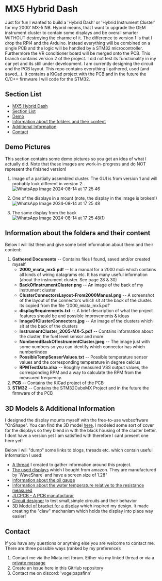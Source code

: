 
# MX5 Hybrid Dash

Just for fun I wanted to build a 'Hybrid Dash' or 'Hybrid Instrument Cluster' for my 2000' MX-5 NB. Hybrid means, that I want to upgrade the OEM instrument cluster to contain some displays and be overall smarter WITHOUT destroying the charme of it. The difference to version 1 is that I drop the RPI4 and the Arduino. Instead everything will be combined on a single PCB and the logic will be handled by a STM32 microcontroller. Furthermore the VR conditioner board will be merged onto the PCB.
This branch contains version 2 of the project. I did not test its functionality in my car yet and its still under development. I am currently designing the circuit and the PCB layout.
This repo contains everything I gathered, used (and saved...). It contains a KiCad project with the PCB and in the future the C/C++ firmware I will code for the STM32. 
## Section List

- [MX5 Hybrid Dash](https://github.com/VogelPapaFinn/MX5-HybridDash/tree/v1?tab=readme-ov-file#mx5-hybrid-dash)
- [Section List](https://github.com/VogelPapaFinn/MX5-HybridDash/tree/v1?tab=readme-ov-file#mx5-hybrid-dash)
- [Demo](https://github.com/VogelPapaFinn/MX5-HybridDash/tree/v1?tab=readme-ov-file#section-list)
- [Information about the folders and their content](https://github.com/VogelPapaFinn/MX5-HybridDash/tree/v1?tab=readme-ov-file#information-about-the-folders-and-their-content)
- [Additional Information](https://github.com/VogelPapaFinn/MX5-HybridDash/tree/v1?tab=readme-ov-file#3d-models--additional-information)
- [Contact](https://github.com/VogelPapaFinn/MX5-HybridDash/tree/v1?tab=readme-ov-file#contact)
## Demo Pictures

This section contains some demo pictures so you get an idea of what I actually did. Note that these images are work-in-progress and do NOT represent the finished version!

1. Image of a partially assembled cluster. The GUI is from version 1 and will probably look different in version 2.
![WhatsApp Image 2024-08-14 at 17 25 46](https://github.com/user-attachments/assets/457070f4-0e5a-4a35-8446-8fc6535c3956)

2. One of the displays in a mount (note, the display in the image is broken!)
![WhatsApp Image 2024-08-14 at 17 25 48](https://github.com/user-attachments/assets/1e8a5361-81c4-43ee-b5b7-3c6052f3ffd8)

3. The same display from the back
![WhatsApp Image 2024-08-14 at 17 25 48(1)](https://github.com/user-attachments/assets/ea8a5bd3-ca7e-4ec9-83f3-a75db4f2d5da)

## Information about the folders and their content

Below I will list them and give some brief information about them and their content:
1. **Gathered Documents** -- Contains files I found, saved and/or created myself
    - **2000_miata_mx5.pdf** -- Is a manual for a 2000 mx5 which contains all kinds of wiring datagrams etc. It has many useful information (about the instrument cluster. See page 28 & 30)
    - **BackOfInstrumentCluster.png** -- An image of the back of my instrument cluster
    - **ClusterConnectorsLayout-From2000Manual.png** -- A screenshot of the layout of the connectors which sit at the back of the cluster. Its copied from the file '2000_miata_mx5.pdf'
    - **displayRequirements.txt** -- A brief description of what the project features should be and possible improvements & ideas
    - **ImageOfClusterConnectors.jpg** -- An image of the clusters which sit at the back of the clusters
    - **InstrumentCluster_2005-MX-5.pdf** -- Contains information about the cluster, the fuel level sensor and more
    - **NumberedBackOfInstrumentCluster.jpeg** -- The image just with some numbers so you can identify which connector has which number/index
    - **PossibleTempSensorValues.txt** -- Possible temperature sensor values and the corresponding temperature in degree celcius
    - **RPMTestData.xlsx** -- Roughly measured VSS output values, the corresponding RPM and a way to calculate the RPM from the measured frequency.
2. **PCB** -- Contains the KiCad project of the PCB
3. **STM32** -- Contains the STM32CubeMX Project and in the future the firmware of the PCB

## 3D Models & Additional Information

I designed the display mounts myself with the free-to-use websoftware "OnShape". You can find the 3D model [here](https://cad.onshape.com/documents/50b49191cc752dd48476ad6c/w/cd37246bc06e50997fb58f3e/e/8721c543b44dadc1db72a7b4?renderMode=0&uiState=66bccf20e3fceb7d01428e52). I modeled some sort of cover for the displays so they blend in with the black housing of the cluster better. I dont have a version yet I am satisfied with therefore I cant present one here yet!

Below I will "dump" some links to blogs, threads etc. which contain useful information I used:
- [A thread](https://forum.miata.net/vb/showthread.php?t=780170) I created to gather information around this project.
- [The used displays](https://www.waveshare.com/1.28inch-LCD-Module.htm) which I bought from amazon. They are manufactured by 'WaveShare' and have a screen size of 1.28"
- [Information about the oil gauge](https://www.waveshare.com/1.28inch-LCD-Module.htm)
- [Information about the water temperature relative to the resistance measured](https://www.miataturbo.net/megasquirt-18/water-temo-gauge-thermistor-values-74383/)
- [JLCPCB - A PCB manufacturar](https://jlcpcb.com/)
- [Circuit designer](http://falstad.com/circuit/circuitjs.html) to test small,simple circuits and their behavior
- [3D Model of bracket for a display](https://makerworld.com/en/models/437158#profileId-342358) which inspired my design. It made creating the "claw" mechanism which holds the display into place way easier!


## Contact

If you have any questions or anything else you are welcome to contact me. There are three possible ways (ranked by my preference):
1. Contact me via the Miata.net forum. Either via my linked thread or via a [private message](https://forum.miata.net/vb/member.php?u=307577)
2. Create an issue here in this GitHub repository
3. Contact me on discord: 'vogelpapafinn'
